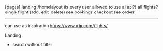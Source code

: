 [pages]
landing /homelayout (is every user allowed to use ai api?)
all flights?
single flight (add, edit, delete)
see bookings
checkout
see orders

---

can use as inspiration https://www.trip.com/flights/

Landing

- search without filter
